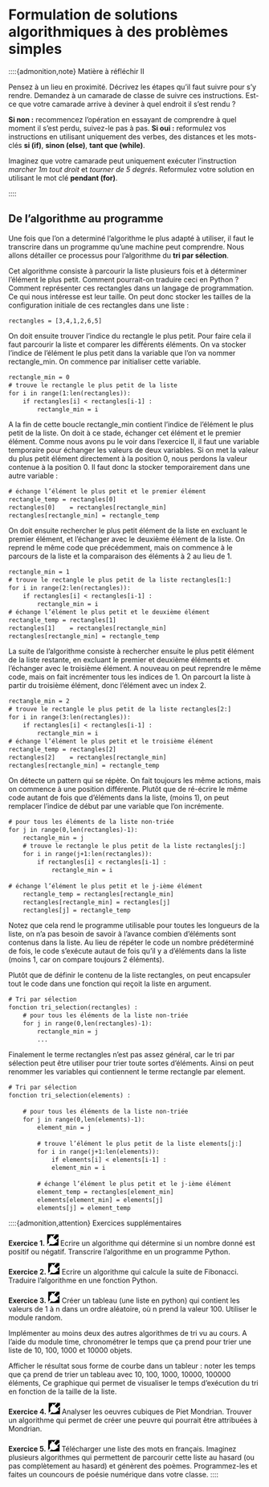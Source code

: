 Formulation de solutions algorithmiques à des problèmes simples
===============================================================

::::{admonition,note} Matière à réfléchir II

Pensez à un lieu en proximité. Décrivez les étapes qu’il faut suivre pour s’y rendre. Demandez à un camarade de classe de suivre ces instructions. Est-ce que votre camarade arrive à deviner à quel endroit il s’est rendu ?

**Si non :** recommencez l’opération en essayant de comprendre à quel moment il s’est perdu, suivez-le pas à pas. **Si oui :** reformulez vos instructions en utilisant uniquement des verbes, des distances et les mots-clés **si (if)**, **sinon (else)**, **tant que (while)**.

Imaginez que votre camarade peut uniquement exécuter l’instruction *marcher 1m tout droit* et *tourner de 5 degrés*. Reformulez votre solution en utilisant le mot clé **pendant (for)**.

::::

## De l’algorithme au programme

Une fois que l’on a determiné l’algorithme le plus adapté à utiliser, il faut le transcrire dans un programme qu’une machine peut comprendre. Nous allons détailler ce processus pour l’algorithme  du **tri par sélection**. 

Cet algorithme consiste à parcourir la liste plusieurs fois et à déterminer l’élément le plus petit. Comment pourrait-on traduire ceci en Python ? Comment représenter ces rectangles dans un langage de programmation. Ce qui nous intéresse est leur taille. On peut donc stocker les tailles de la configuration initiale de ces rectangles dans une liste :

```
rectangles = [3,4,1,2,6,5]
```

On doit ensuite trouver l’indice du rectangle le plus petit. Pour faire cela il faut parcourir la liste et comparer les différents éléments. On va stocker l’indice de l’élément le plus petit dans la variable que l’on va nommer rectangle_min. On commence par initialiser cette variable.

```
rectangle_min = 0
# trouve le rectangle le plus petit de la liste
for i in range(1:len(rectangles)):
	if rectangles[i] < rectangles[i-1] :
		rectangle_min = i
```

A la fin de cette boucle rectangle_min contient l’indice de l’élément le plus petit de la liste. On doit à ce stade, échanger cet élément et le premier élément. Comme nous avons pu le voir dans l’exercice II, il faut une variable temporaire pour échanger les valeurs de deux variables. Si on met la valeur du plus petit élément directement à la position 0, nous perdons la valeur contenue à la position 0. Il faut donc la stocker temporairement dans une autre variable :

```
# échange l’élément le plus petit et le premier élément
rectangle_temp = rectangles[0]
rectangles[0]	 = rectangles[rectangle_min]
rectangles[rectangle_min] = rectangle_temp 
```

On doit ensuite rechercher le plus petit élément de la liste en excluant le premier élément, et l’échanger avec le deuxième élément de la liste. On reprend le même code que précédemment, mais on commence à le parcours de la liste et la comparaison des éléments à 2 au lieu de 1.

```
rectangle_min = 1
# trouve le rectangle le plus petit de la liste rectangles[1:]
for i in range(2:len(rectangles)):
	if rectangles[i] < rectangles[i-1] :
		rectangle_min = i
# échange l’élément le plus petit et le deuxième élément
rectangle_temp = rectangles[1]
rectangles[1]	 = rectangles[rectangle_min]
rectangles[rectangle_min] = rectangle_temp
```

La suite de l’algorithme consiste à rechercher ensuite le plus petit élément de la liste restante, en excluant le premier et deuxième éléments et l’échanger avec le troisième élément. A nouveau on peut reprendre le même code, mais on fait incrémenter tous les indices de 1. On parcourt la liste à partir du troisième élément, donc l’élément avec un index 2. 


```
rectangle_min = 2
# trouve le rectangle le plus petit de la liste rectangles[2:]
for i in range(3:len(rectangles)):
	if rectangles[i] < rectangles[i-1] :
		rectangle_min = i
# échange l’élément le plus petit et le troisième élément
rectangle_temp = rectangles[2]
rectangles[2]	 = rectangles[rectangle_min]
rectangles[rectangle_min] = rectangle_temp
```

On détecte un pattern qui se répète. On fait toujours les même actions, mais on commence à une position différente. Plutôt que de ré-écrire le même code autant de fois que d’éléments dans la liste, (moins 1), on peut remplacer l’indice de début par une variable que l’on incrémente. 


```
# pour tous les éléments de la liste non-triée
for j in range(0,len(rectangles)-1):
	rectangle_min = j
	# trouve le rectangle le plus petit de la liste rectangles[j:]
	for i in range(j+1:len(rectangles)):
		if rectangles[i] < rectangles[i-1] :
			rectangle_min = i

# échange l’élément le plus petit et le j-ième élément
	rectangle_temp = rectangles[rectangle_min]
	rectangles[rectangle_min] = rectangles[j]
	rectangles[j] = rectangle_temp
```

Notez que cela rend le programme utilisable pour toutes les longueurs de la liste, on n’a pas besoin de savoir à l’avance combien d’éléments sont contenus dans la liste. Au lieu de répéter le code un nombre prédéterminé de fois, le code s’exécute autaut de fois qu’il y a d’éléments dans la liste (moins 1, car on compare toujours 2 éléments).

Plutôt que de définir le contenu de la liste rectangles, on peut encapsuler tout le code dans une fonction qui reçoit la liste en argument.

```
# Tri par sélection
fonction tri_selection(rectangles) :
	# pour tous les éléments de la liste non-triée
	for j in range(0,len(rectangles)-1):
		rectangle_min = j
		...
```

Finalement le terme rectangles n’est pas assez général, car le tri par sélection peut être utiliser pour trier toute sortes d’éléments. Ainsi on peut renommer les variables qui contiennent le terme rectangle par element.

```
# Tri par sélection
fonction tri_selection(elements) :
	
	# pour tous les éléments de la liste non-triée
	for j in range(0,len(elements)-1):
		element_min = j
		
		# trouve l’élément le plus petit de la liste elements[j:]
		for i in range(j+1:len(elements)):
			if elements[i] < elements[i-1] :
			element_min = i

		# échange l’élément le plus petit et le j-ième élément
		element_temp = rectangles[element_min]
		elements[element_min] = elements[j]
		elements[j] = element_temp
```

::::{admonition,attention} Exercices supplémentaires

**Exercice 1.** ![](../plugged.png) Ecrire un algorithme qui détermine si un nombre donné est positif ou négatif. Transcrire l’algorithme en un programme Python.

**Exercice 2.** ![](../plugged.png) Ecrire un algorithme qui calcule la suite de Fibonacci. Traduire l’algorithme en une fonction Python.

**Exercice 3.** ![](../plugged.png) Créer un tableau (une liste en python) qui contient les valeurs de 1 à n dans un ordre aléatoire, où n prend la valeur 100. Utiliser le module random.

Implémenter au moins deux des autres algorithmes de tri vu au cours.
A l’aide du module time, chronométrer le temps que ça prend pour trier une liste de 10, 100, 1000 et 10000 objets. 

Afficher le résultat sous forme de courbe dans un tableur : noter les temps que ça prend de trier un tableau avec 10, 100, 1000, 10000, 100000 éléments, Ce graphique qui permet de visualiser le temps d’exécution du tri en fonction de la taille de la liste.

**Exercice 4.** ![](../plugged.png) Analyser les oeuvres cubiques de Piet Mondrian. Trouver un algorithme qui permet de créer une peuvre qui pourrait être attribuées à Mondrian.

**Exercice 5.** ![](../plugged.png) Télécharger une liste des mots en français.  Imaginez plusieurs algorithmes qui permettent de parcourir cette liste au hasard (ou pas complètement au hasard) et génèrent des poèmes. Programmez-les et faites un councours de poésie numérique dans votre classe. 
::::